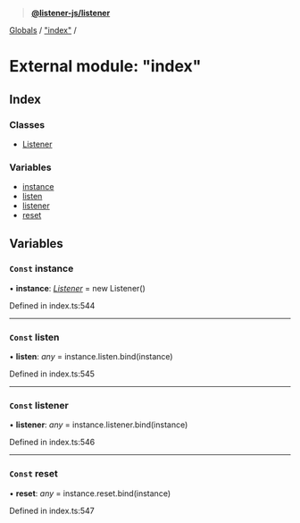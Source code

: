 > **[@listener-js/listener](../README.md)**

[Globals](../globals.md) / ["index"](_index_.md) /

# External module: "index"

## Index

### Classes

* [Listener](../classes/_index_.listener.md)

### Variables

* [instance](_index_.md#const-instance)
* [listen](_index_.md#const-listen)
* [listener](_index_.md#const-listener)
* [reset](_index_.md#const-reset)

## Variables

### `Const` instance

• **instance**: *[Listener](../classes/_index_.listener.md)* =  new Listener()

Defined in index.ts:544

___

### `Const` listen

• **listen**: *any* =  instance.listen.bind(instance)

Defined in index.ts:545

___

### `Const` listener

• **listener**: *any* =  instance.listener.bind(instance)

Defined in index.ts:546

___

### `Const` reset

• **reset**: *any* =  instance.reset.bind(instance)

Defined in index.ts:547